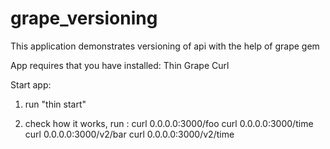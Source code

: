 grape_versioning
================


This application demonstrates versioning of api with the help of grape gem

App requires that you have installed:
Thin
Grape
Curl

Start app:

1) run "thin start"

2) check how it works, run :
  curl 0.0.0.0:3000/foo
  curl 0.0.0.0:3000/time
  curl 0.0.0.0:3000/v2/bar
  curl 0.0.0.0:3000/v2/time

